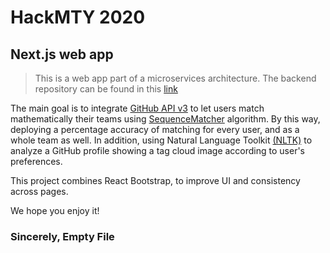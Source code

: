 # HackMTY 2020

## Next.js web app

> This is a web app part of a microservices architecture. The backend repository can be found in this <a href="https://github.com/Geobm/HackMTY2020_Back-end">link</a>

The main goal is to integrate [GitHub API v3](https://developer.github.com/v3/) to let users match mathematically their teams using [SequenceMatcher](https://docs.python.org/3/library/difflib.html) algorithm. By this way, deploying a percentage accuracy of matching for every user, and as a whole team as well. In addition, using Natural Language Toolkit [(NLTK)](https://www.nltk.org/) to analyze a GitHub profile showing a tag cloud image according to user's preferences.

This project combines React Bootstrap, to improve UI and consistency across pages.

We hope you enjoy it!

### Sincerely, Empty File
